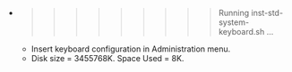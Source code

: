 * >>>>>>>>> Running inst-std-system-keyboard.sh ...
  * Insert keyboard configuration in Administration menu.
  * Disk size = 3455768K. Space Used = 8K.
